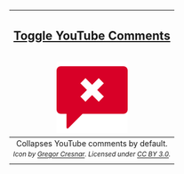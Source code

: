 |<h2>[Toggle YouTube Comments][store]</h2><br>[![](src/icons/128.png)][store]|
|:---:|
|Collapses YouTube comments by default.|
|_<sup>Icon by [Gregor Cresnar]. Licensed under [CC BY 3.0].</sup>_|


[store]: https://chrome.google.com/webstore/detail/toggle-youtube-comments/ampjnmipdgicjjidohpkidhghakoidfm
[Gregor Cresnar]: http://www.flaticon.com/authors/gregor-cresnar
[CC BY 3.0]: http://creativecommons.org/licenses/by/3.0/ "Creative Commons Attribution 3.0 Unported"
